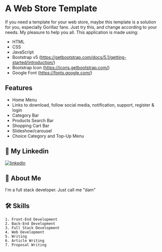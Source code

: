 # A Web Store Template

If you need a template for your web store, maybe this template is a solution for you, especially Gorillaz fans. Just try this, and change according to your needs. My pleasure to help you all. This application is made using:
- HTML
- CSS
- JavaScript
- Bootstrap v5 (https://getbootstrap.com/docs/5.1/getting-started/introduction/)
- Bootstrap Icon (https://icons.getbootstrap.com/)
- Google Font (https://fonts.google.com/)


## Features

- Home Menu
- Links to download, follow social media, notification, support, register & login
- Category Bar
- Products Search Bar
- Shopping Cart Bar
- Slideshow/carousel
- Choice Category and Top-Up Menu 

## 🔗 My Linkedin
[![linkedin](https://img.shields.io/badge/linkedin-0A66C2?style=for-the-badge&logo=linkedin&logoColor=white)](https://www.linkedin.com/in/pangeran-saddam-husain-2b5096207/)

## 🚀 About Me
I'm a full stack developer. Just call me "dam"
## 🛠 Skills
    1. Front-End Development
    2. Back-End Development
    3. Full Stack Development
    4. Web Development
    5. Writing
    6. Article Writing
    7. Proposal Writing

